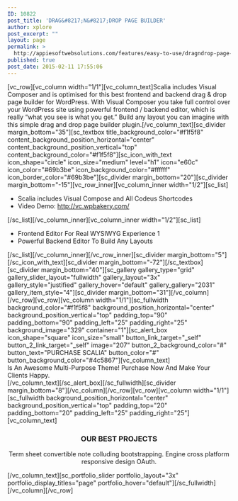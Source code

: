 ```yaml
---
ID: 10822
post_title: 'DRAG&#8217;N&#8217;DROP PAGE BUILDER'
author: xplore
post_excerpt: ""
layout: page
permalink: >
  http://appiesoftwebsolutions.com/features/easy-to-use/dragndrop-page-builder-2/
published: true
post_date: 2015-02-11 17:55:06
---
```

[vc_row][vc_column width="1/1"][vc_column_text]Scalia includes Visual Composer and is optimised for this best frontend and backend drag &amp; drop page builder for WordPress. With Visual Composer you take full control over your WordPress site using powerful frontend / backend editor, which is really “what you see is what you get.” Build any layout you can imagine with this simple drag and drop page builder plugin.[/vc_column_text][sc_divider margin_bottom="35"][sc_textbox title_background_color="#f1f5f8" content_background_position_horizontal="center" content_background_position_vertical="top" content_background_color="#f1f5f8"][sc_icon_with_text icon_shape="circle" icon_size="medium" level="h1" icon="e60c" icon_color="#69b3be" icon_background_color="#ffffff" icon_border_color="#69b3be"][sc_divider margin_bottom="20"][sc_divider margin_bottom="-15"][vc_row_inner][vc_column_inner width="1/2"][sc_list]<ul>
	<li>Scalia includes Visual Compose and All Codeus Shortcodes</li>
	<li>Video Demo: <a href="http://vc.wpbakery.com/%20">http://vc.wpbakery.com/ </a></li>
</ul>[/sc_list][/vc_column_inner][vc_column_inner width="1/2"][sc_list]
<ul>
	<li>Frontend Editor For Real WYSIWYG Experience 1</li>
	<li>Powerful Backend Editor To Build Any Layouts</li>
</ul>
[/sc_list][/vc_column_inner][/vc_row_inner][sc_divider margin_bottom="5"][/sc_icon_with_text][sc_divider margin_bottom="-72"][/sc_textbox][sc_divider margin_bottom="40"][sc_gallery gallery_type="grid" gallery_slider_layout="fullwidth" gallery_layout="3x" gallery_style="justified" gallery_hover="default" gallery_gallery="2031" gallery_item_style="4"][sc_divider margin_bottom="31"][/vc_column][/vc_row][vc_row][vc_column width="1/1"][sc_fullwidth background_color="#f1f5f8" background_position_horizontal="center" background_position_vertical="top" padding_top="90" padding_bottom="90" padding_left="25" padding_right="25" background_image="329" container="1"][sc_alert_box icon_shape="square" icon_size="small" button_link_target="_self" button_2_link_target="_self" image="207" button_2_background_color="#" button_text="PURCHASE SCALIA" button_color="#" button_background_color="#4c5867"][vc_column_text]
<div class="styled-subtitle">Is An Awesome Multi-Purpose Theme! Purchase Now And Make Your Clients Happy.</div>
[/vc_column_text][/sc_alert_box][/sc_fullwidth][sc_divider margin_bottom="8"][/vc_column][/vc_row][vc_row][vc_column width="1/1"][sc_fullwidth background_position_horizontal="center" background_position_vertical="top" padding_top="20" padding_bottom="20" padding_left="25" padding_right="25"][vc_column_text]
<h3 style="text-align: center;">OUR BEST PROJECTS</h3>
<p style="text-align: center;">Term sheet convertible note colluding bootstrapping. Engine cross platform responsive design OAuth.</p>
[/vc_column_text][sc_portfolio_slider portfolio_layout="3x" portfolio_display_titles="page" portfolio_hover="default"][/sc_fullwidth][/vc_column][/vc_row]